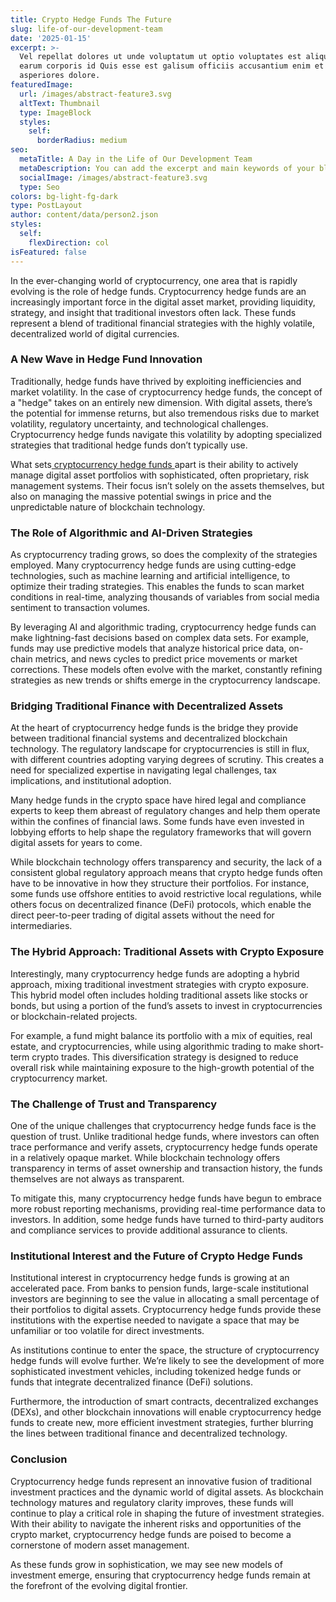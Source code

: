 ```yaml
---
title: Crypto Hedge Funds The Future
slug: life-of-our-development-team
date: '2025-01-15'
excerpt: >-
  Vel repellat dolores ut unde voluptatum ut optio voluptates est aliquid. Ut
  earum corporis id Quis esse est galisum officiis accusantium enim et
  asperiores dolore.
featuredImage:
  url: /images/abstract-feature3.svg
  altText: Thumbnail
  type: ImageBlock
  styles:
    self:
      borderRadius: medium
seo:
  metaTitle: A Day in the Life of Our Development Team
  metaDescription: You can add the excerpt and main keywords of your blog post here.
  socialImage: /images/abstract-feature3.svg
  type: Seo
colors: bg-light-fg-dark
type: PostLayout
author: content/data/person2.json
styles:
  self:
    flexDirection: col
isFeatured: false
---
```

In the ever-changing world of cryptocurrency, one area that is rapidly evolving is the role of hedge funds. Cryptocurrency hedge funds are an increasingly important force in the digital asset market, providing liquidity, strategy, and insight that traditional investors often lack. These funds represent a blend of traditional financial strategies with the highly volatile, decentralized world of digital currencies.

### A New Wave in Hedge Fund Innovation

Traditionally, hedge funds have thrived by exploiting inefficiencies and market volatility. In the case of cryptocurrency hedge funds, the concept of a "hedge" takes on an entirely new dimension. With digital assets, there’s the potential for immense returns, but also tremendous risks due to market volatility, regulatory uncertainty, and technological challenges. Cryptocurrency hedge funds navigate this volatility by adopting specialized strategies that traditional hedge funds don’t typically use.

What sets[ cryptocurrency hedge funds ](https://cryptoassetmanagers.com/crypto-hedge-fund/)apart is their ability to actively manage digital asset portfolios with sophisticated, often proprietary, risk management systems. Their focus isn’t solely on the assets themselves, but also on managing the massive potential swings in price and the unpredictable nature of blockchain technology.

### The Role of Algorithmic and AI-Driven Strategies

As cryptocurrency trading grows, so does the complexity of the strategies employed. Many cryptocurrency hedge funds are using cutting-edge technologies, such as machine learning and artificial intelligence, to optimize their trading strategies. This enables the funds to scan market conditions in real-time, analyzing thousands of variables from social media sentiment to transaction volumes.

By leveraging AI and algorithmic trading, cryptocurrency hedge funds can make lightning-fast decisions based on complex data sets. For example, funds may use predictive models that analyze historical price data, on-chain metrics, and news cycles to predict price movements or market corrections. These models often evolve with the market, constantly refining strategies as new trends or shifts emerge in the cryptocurrency landscape.

### Bridging Traditional Finance with Decentralized Assets

At the heart of cryptocurrency hedge funds is the bridge they provide between traditional financial systems and decentralized blockchain technology. The regulatory landscape for cryptocurrencies is still in flux, with different countries adopting varying degrees of scrutiny. This creates a need for specialized expertise in navigating legal challenges, tax implications, and institutional adoption.

Many hedge funds in the crypto space have hired legal and compliance experts to keep them abreast of regulatory changes and help them operate within the confines of financial laws. Some funds have even invested in lobbying efforts to help shape the regulatory frameworks that will govern digital assets for years to come.

While blockchain technology offers transparency and security, the lack of a consistent global regulatory approach means that crypto hedge funds often have to be innovative in how they structure their portfolios. For instance, some funds use offshore entities to avoid restrictive local regulations, while others focus on decentralized finance (DeFi) protocols, which enable the direct peer-to-peer trading of digital assets without the need for intermediaries.

### The Hybrid Approach: Traditional Assets with Crypto Exposure

Interestingly, many cryptocurrency hedge funds are adopting a hybrid approach, mixing traditional investment strategies with crypto exposure. This hybrid model often includes holding traditional assets like stocks or bonds, but using a portion of the fund’s assets to invest in cryptocurrencies or blockchain-related projects.

For example, a fund might balance its portfolio with a mix of equities, real estate, and cryptocurrencies, while using algorithmic trading to make short-term crypto trades. This diversification strategy is designed to reduce overall risk while maintaining exposure to the high-growth potential of the cryptocurrency market.

### The Challenge of Trust and Transparency

One of the unique challenges that cryptocurrency hedge funds face is the question of trust. Unlike traditional hedge funds, where investors can often trace performance and verify assets, cryptocurrency hedge funds operate in a relatively opaque market. While blockchain technology offers transparency in terms of asset ownership and transaction history, the funds themselves are not always as transparent.

To mitigate this, many cryptocurrency hedge funds have begun to embrace more robust reporting mechanisms, providing real-time performance data to investors. In addition, some hedge funds have turned to third-party auditors and compliance services to provide additional assurance to clients.

### Institutional Interest and the Future of Crypto Hedge Funds

Institutional interest in cryptocurrency hedge funds is growing at an accelerated pace. From banks to pension funds, large-scale institutional investors are beginning to see the value in allocating a small percentage of their portfolios to digital assets. Cryptocurrency hedge funds provide these institutions with the expertise needed to navigate a space that may be unfamiliar or too volatile for direct investments.

As institutions continue to enter the space, the structure of cryptocurrency hedge funds will evolve further. We’re likely to see the development of more sophisticated investment vehicles, including tokenized hedge funds or funds that integrate decentralized finance (DeFi) solutions.

Furthermore, the introduction of smart contracts, decentralized exchanges (DEXs), and other blockchain innovations will enable cryptocurrency hedge funds to create new, more efficient investment strategies, further blurring the lines between traditional finance and decentralized technology.

### Conclusion

Cryptocurrency hedge funds represent an innovative fusion of traditional investment practices and the dynamic world of digital assets. As blockchain technology matures and regulatory clarity improves, these funds will continue to play a critical role in shaping the future of investment strategies. With their ability to navigate the inherent risks and opportunities of the crypto market, cryptocurrency hedge funds are poised to become a cornerstone of modern asset management.

As these funds grow in sophistication, we may see new models of investment emerge, ensuring that cryptocurrency hedge funds remain at the forefront of the evolving digital frontier.
